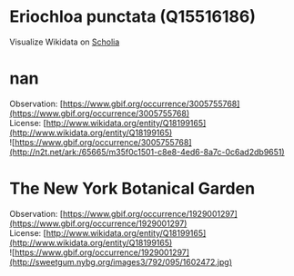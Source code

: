 
Eriochloa punctata (Q15516186)
==============================
  
Visualize Wikidata on [Scholia](https://scholia.toolforge.org/taxon/Q15516186)
# nan
  
Observation: [https://www.gbif.org/occurrence/3005755768](https://www.gbif.org/occurrence/3005755768)  
License: [http://www.wikidata.org/entity/Q18199165](http://www.wikidata.org/entity/Q18199165)  
![https://www.gbif.org/occurrence/3005755768](http://n2t.net/ark:/65665/m35f0c1501-c8e8-4ed6-8a7c-0c6ad2db9651)
# The New York Botanical Garden
  
Observation: [https://www.gbif.org/occurrence/1929001297](https://www.gbif.org/occurrence/1929001297)  
License: [http://www.wikidata.org/entity/Q18199165](http://www.wikidata.org/entity/Q18199165)  
![https://www.gbif.org/occurrence/1929001297](http://sweetgum.nybg.org/images3/792/095/1602472.jpg)